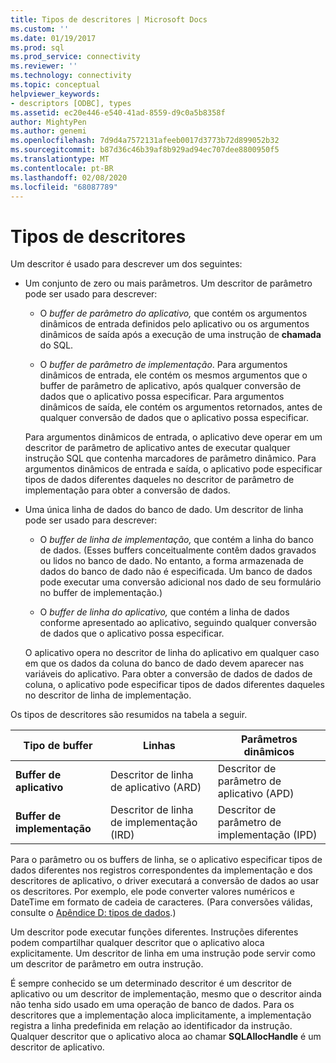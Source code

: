 ```yaml
---
title: Tipos de descritores | Microsoft Docs
ms.custom: ''
ms.date: 01/19/2017
ms.prod: sql
ms.prod_service: connectivity
ms.reviewer: ''
ms.technology: connectivity
ms.topic: conceptual
helpviewer_keywords:
- descriptors [ODBC], types
ms.assetid: ec20e446-e540-41ad-8559-d9c0a5b8358f
author: MightyPen
ms.author: genemi
ms.openlocfilehash: 7d9d4a7572131afeeb0017d3773b72d899052b32
ms.sourcegitcommit: b87d36c46b39af8b929ad94ec707dee8800950f5
ms.translationtype: MT
ms.contentlocale: pt-BR
ms.lasthandoff: 02/08/2020
ms.locfileid: "68087789"
---
```

# <a name="types-of-descriptors"></a>Tipos de descritores
Um descritor é usado para descrever um dos seguintes:  
  
-   Um conjunto de zero ou mais parâmetros. Um descritor de parâmetro pode ser usado para descrever:  
  
    -   O *buffer de parâmetro do aplicativo,* que contém os argumentos dinâmicos de entrada definidos pelo aplicativo ou os argumentos dinâmicos de saída após a execução de uma instrução de **chamada** do SQL.  
  
    -   O *buffer de parâmetro de implementação*. Para argumentos dinâmicos de entrada, ele contém os mesmos argumentos que o buffer de parâmetro de aplicativo, após qualquer conversão de dados que o aplicativo possa especificar. Para argumentos dinâmicos de saída, ele contém os argumentos retornados, antes de qualquer conversão de dados que o aplicativo possa especificar.  
  
     Para argumentos dinâmicos de entrada, o aplicativo deve operar em um descritor de parâmetro de aplicativo antes de executar qualquer instrução SQL que contenha marcadores de parâmetro dinâmico. Para argumentos dinâmicos de entrada e saída, o aplicativo pode especificar tipos de dados diferentes daqueles no descritor de parâmetro de implementação para obter a conversão de dados.  
  
-   Uma única linha de dados do banco de dado. Um descritor de linha pode ser usado para descrever:  
  
    -   O *buffer de linha de implementação,* que contém a linha do banco de dados. (Esses buffers conceitualmente contêm dados gravados ou lidos no banco de dado. No entanto, a forma armazenada de dados do banco de dado não é especificada. Um banco de dados pode executar uma conversão adicional nos dado de seu formulário no buffer de implementação.)  
  
    -   O *buffer de linha do aplicativo,* que contém a linha de dados conforme apresentado ao aplicativo, seguindo qualquer conversão de dados que o aplicativo possa especificar.  
  
     O aplicativo opera no descritor de linha do aplicativo em qualquer caso em que os dados da coluna do banco de dado devem aparecer nas variáveis do aplicativo. Para obter a conversão de dados de dados de coluna, o aplicativo pode especificar tipos de dados diferentes daqueles no descritor de linha de implementação.  
  
 Os tipos de descritores são resumidos na tabela a seguir.  
  
|Tipo de buffer|Linhas|Parâmetros dinâmicos|  
|-----------------|----------|------------------------|  
|**Buffer de aplicativo**|Descritor de linha de aplicativo (ARD)|Descritor de parâmetro de aplicativo (APD)|  
|**Buffer de implementação**|Descritor de linha de implementação (IRD)|Descritor de parâmetro de implementação (IPD)|  
  
 Para o parâmetro ou os buffers de linha, se o aplicativo especificar tipos de dados diferentes nos registros correspondentes da implementação e dos descritores de aplicativo, o driver executará a conversão de dados ao usar os descritores. Por exemplo, ele pode converter valores numéricos e DateTime em formato de cadeia de caracteres. (Para conversões válidas, consulte o [Apêndice D: tipos de dados](../../../odbc/reference/appendixes/appendix-d-data-types.md).)  
  
 Um descritor pode executar funções diferentes. Instruções diferentes podem compartilhar qualquer descritor que o aplicativo aloca explicitamente. Um descritor de linha em uma instrução pode servir como um descritor de parâmetro em outra instrução.  
  
 É sempre conhecido se um determinado descritor é um descritor de aplicativo ou um descritor de implementação, mesmo que o descritor ainda não tenha sido usado em uma operação de banco de dados. Para os descritores que a implementação aloca implicitamente, a implementação registra a linha predefinida em relação ao identificador da instrução. Qualquer descritor que o aplicativo aloca ao chamar **SQLAllocHandle** é um descritor de aplicativo.
